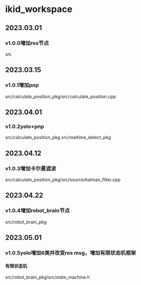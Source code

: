 # ikid_workspace

## 2023.03.01 
### v1.0.0增加ros节点
src

## 2023.03.15 
### v1.0.1增加pnp
src/calculate_position_pkg/src/calculate_position.cpp

## 2023.04.01 
### v1.0.2yolo+pnp
src/calculate_position_pkg
src/realtime_detect_pkg

## 2023.04.12 
### v1.0.3增加卡尔曼滤波
src/calculate_position_pkg/src/source/kalman_filter.cpp

## 2023.04.22 
### v1.0.4增加robot_brain节点
src/robot_brain_pkg

## 2023.05.01 
### v1.0.5yolo增加6类并改变ros msg，增加有限状态机框架
#### 有限状态机
src/robot_brain_pkg/src/state_machine.h

